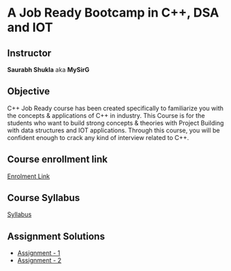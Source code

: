 # A Job Ready Bootcamp in C++, DSA and IOT

## Instructor
**Saurabh Shukla** aka **MySirG**

## Objective
C++ Job Ready course has been created specifically to familiarize you with the concepts & applications of C++ in industry. This Course is for the students who want to build strong concepts & theories with Project Building with data structures and IOT applications. Through this course, you will be confident enough to crack any kind of interview related to C++.

## Course enrollment link
[Enrolment Link](https://ineuron.ai/course/A-Job-Ready-Bootcamp-in-C++,-DSA-and-IOT)

## Course Syllabus
[Syllabus](https://github.com/learninguser/iNeuron-CPP-job-ready-bootcamp/blob/master/Syllabus.pdf)

## Assignment Solutions
* [Assignment - 1](https://github.com/learninguser/iNeuron-CPP-job-ready-bootcamp/tree/master/Assignment_1)
* [Assignment - 2](https://github.com/learninguser/iNeuron-CPP-job-ready-bootcamp/tree/master/Assignment_2)